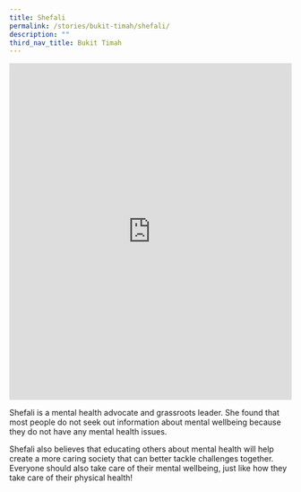 ```yaml
---
title: Shefali
permalink: /stories/bukit-timah/shefali/
description: ""
third_nav_title: Bukit Timah
---
```

<iframe allowfullscreen="" allow="accelerometer; autoplay; clipboard-write; encrypted-media; gyroscope; picture-in-picture; web-share" frameborder="0" title="YouTube video player" src="https://www.youtube.com/embed/0-JJRdoqPQs" height="600" width="100%"></iframe>

Shefali is a mental health advocate and grassroots leader. She found that most people do not seek out information about mental wellbeing because they do not have any mental health issues. 

Shefali also believes that educating others about mental health will help create a more caring society that can better tackle challenges together. Everyone should also take care of their mental wellbeing, just like how they take care of their physical health!